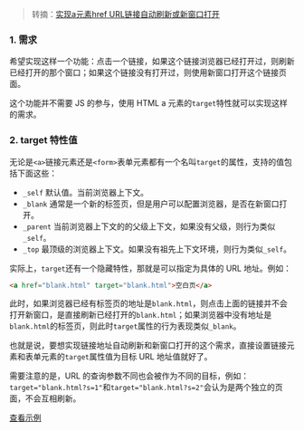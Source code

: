 > 转摘：[实现a元素href URL链接自动刷新或新窗口打开](https://www.zhangxinxu.com/wordpress/2019/10/a-href-target-window-blank-refresh/)

### 1. 需求

希望实现这样一个功能：点击一个链接，如果这个链接浏览器已经打开过，则刷新已经打开的那个窗口；如果这个链接没有打开过，则使用新窗口打开这个链接页面。

这个功能并不需要 JS 的参与，使用 HTML a 元素的`target`特性就可以实现这样的需求。

### 2. target 特性值

无论是`<a>`链接元素还是`<form>`表单元素都有一个名叫`target`的属性，支持的值包括下面这些：

* `_self` 默认值。当前浏览器上下文。
* `_blank` 通常是一个新的标签页，但是用户可以配置浏览器，是否在新窗口打开。
* `_parent` 当前浏览器上下文的的父级上下文，如果没有父级，则行为类似`_self`。
* `_top` 最顶级的浏览器上下文。如果没有祖先上下文环境，则行为类似`_self`。

实际上，`target`还有一个隐藏特性，那就是可以指定为具体的 URL 地址。例如：

```html
<a href="blank.html" target="blank.html">空白页</a>
```

此时，如果浏览器已经有标签页的地址是`blank.html`，则点击上面的链接并不会打开新窗口，是直接刷新已经打开的`blank.html`；如果浏览器中没有地址是`blank.html`的标签页，则此时`target`属性的行为表现类似`_blank`。

也就是说，要想实现链接地址自动刷新和新窗口打开的这个需求，直接设置链接元素和表单元素的`target`属性值为目标 URL 地址值就好了。

需要注意的是，URL 的查询参数不同也会被作为不同的目标，例如：`target="blank.html?s=1"`和`target="blank.html?s=2"`会认为是两个独立的页面，不会互相刷新。

[查看示例](https://www.zhangxinxu.com/study/201910/new-window-or-refresh-demo.php)

